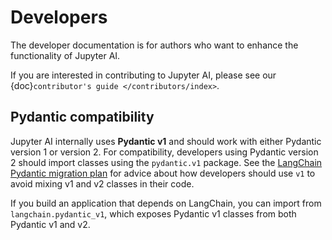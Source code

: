 # Developers

The developer documentation is for authors who want to enhance
the functionality of Jupyter AI.

If you are interested in contributing to Jupyter AI,
please see our {doc}`contributor's guide </contributors/index>`.

## Pydantic compatibility

Jupyter AI internally uses **Pydantic v1** and should work with either Pydantic
version 1 or version 2. For compatibility, developers using Pydantic version 2
should import classes using the `pydantic.v1` package. See the
[LangChain Pydantic migration plan](https://python.langchain.com/docs/guides/pydantic_compatibility)
for advice about how developers should use `v1` to avoid mixing v1 and v2
classes in their code.

If you build an application that depends on LangChain, you can import from
`langchain.pydantic_v1`, which exposes Pydantic v1 classes from both Pydantic v1 and v2.
